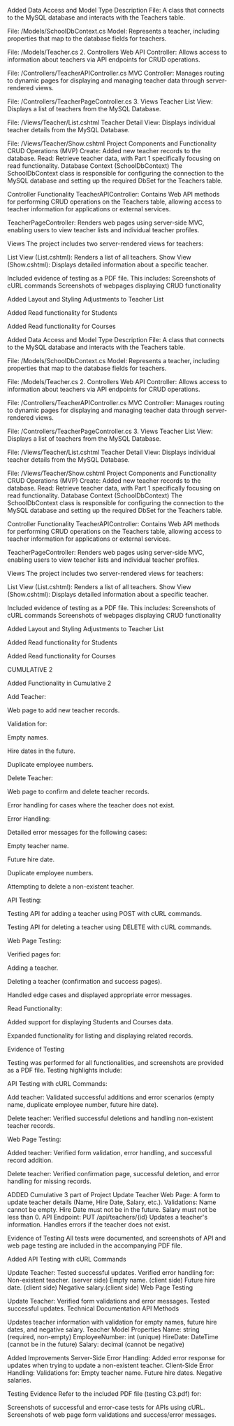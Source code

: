 Added Data Access and Model Type Description File: A class that connects to the MySQL database and interacts with the Teachers table.

File: /Models/SchoolDbContext.cs Model: Represents a teacher, including properties that map to the database fields for teachers.

File: /Models/Teacher.cs 2. Controllers Web API Controller: Allows access to information about teachers via API endpoints for CRUD operations.

File: /Controllers/TeacherAPIController.cs MVC Controller: Manages routing to dynamic pages for displaying and managing teacher data through server-rendered views.

File: /Controllers/TeacherPageController.cs 3. Views Teacher List View: Displays a list of teachers from the MySQL Database.

File: /Views/Teacher/List.cshtml Teacher Detail View: Displays individual teacher details from the MySQL Database.

File: /Views/Teacher/Show.cshtml Project Components and Functionality CRUD Operations (MVP) Create: Added new teacher records to the database. Read: Retrieve teacher data, with Part 1 specifically focusing on read functionality. Database Context (SchoolDbContext) The SchoolDbContext class is responsible for configuring the connection to the MySQL database and setting up the required DbSet for the Teachers table.

Controller Functionality TeacherAPIController: Contains Web API methods for performing CRUD operations on the Teachers table, allowing access to teacher information for applications or external services.

TeacherPageController: Renders web pages using server-side MVC, enabling users to view teacher lists and individual teacher profiles.

Views The project includes two server-rendered views for teachers:

List View (List.cshtml): Renders a list of all teachers. Show View (Show.cshtml): Displays detailed information about a specific teacher.

Included evidence of testing as a PDF file. This includes: Screenshots of cURL commands Screenshots of webpages displaying CRUD functionality

Added Layout and Styling Adjustments to Teacher List

Added Read functionality for Students

Added Read functionality for Courses

Added Data Access and Model Type Description File: A class that connects to the MySQL database and interacts with the Teachers table.

File: /Models/SchoolDbContext.cs Model: Represents a teacher, including properties that map to the database fields for teachers.

File: /Models/Teacher.cs 2. Controllers Web API Controller: Allows access to information about teachers via API endpoints for CRUD operations.

File: /Controllers/TeacherAPIController.cs MVC Controller: Manages routing to dynamic pages for displaying and managing teacher data through server-rendered views.

File: /Controllers/TeacherPageController.cs 3. Views Teacher List View: Displays a list of teachers from the MySQL Database.

File: /Views/Teacher/List.cshtml Teacher Detail View: Displays individual teacher details from the MySQL Database.

File: /Views/Teacher/Show.cshtml Project Components and Functionality CRUD Operations (MVP) Create: Added new teacher records to the database. Read: Retrieve teacher data, with Part 1 specifically focusing on read functionality. Database Context (SchoolDbContext) The SchoolDbContext class is responsible for configuring the connection to the MySQL database and setting up the required DbSet for the Teachers table.

Controller Functionality TeacherAPIController: Contains Web API methods for performing CRUD operations on the Teachers table, allowing access to teacher information for applications or external services.

TeacherPageController: Renders web pages using server-side MVC, enabling users to view teacher lists and individual teacher profiles.

Views The project includes two server-rendered views for teachers:

List View (List.cshtml): Renders a list of all teachers. Show View (Show.cshtml): Displays detailed information about a specific teacher.

Included evidence of testing as a PDF file. This includes: Screenshots of cURL commands Screenshots of webpages displaying CRUD functionality

Added Layout and Styling Adjustments to Teacher List

Added Read functionality for Students

Added Read functionality for Courses

CUMULATIVE 2

Added Functionality in Cumulative 2

Add Teacher:

Web page to add new teacher records.

Validation for:

Empty names.

Hire dates in the future.

Duplicate employee numbers.

Delete Teacher:

Web page to confirm and delete teacher records.

Error handling for cases where the teacher does not exist.

Error Handling:


Detailed error messages for the following cases:

Empty teacher name.

Future hire date.

Duplicate employee numbers.

Attempting to delete a non-existent teacher.

API Testing:

Testing API for adding a teacher using POST with cURL commands.

Testing API for deleting a teacher using DELETE with cURL commands.

Web Page Testing:

Verified pages for: 

Adding a teacher.

Deleting a teacher (confirmation and success pages).

Handled edge cases and displayed appropriate error messages.

Read Functionality:

Added support for displaying Students and Courses data.

Expanded functionality for listing and displaying related records.

Evidence of Testing

Testing was performed for all functionalities, and screenshots are provided as a PDF file. Testing highlights include:


API Testing with cURL Commands:


Add teacher: Validated successful additions and error scenarios (empty name, duplicate employee number, future hire date).

Delete teacher: Verified successful deletions and handling non-existent teacher records.

Web Page Testing:

Added teacher: Verified form validation, error handling, and successful record addition.

Delete teacher: Verified confirmation page, successful deletion, and error handling for missing records.

ADDED Cumulative 3 part of Project
Update Teacher
Web Page:
A form to update teacher details (Name, Hire Date, Salary, etc.).
Validations:
Name cannot be empty.
Hire Date must not be in the future.
Salary must not be less than 0.
API Endpoint:
PUT /api/teachers/{id}
Updates a teacher's information.
Handles errors if the teacher does not exist.

Evidence of Testing
All tests were documented, and screenshots of API and web page testing are included in the accompanying PDF file.

Added API Testing with cURL Commands

Update Teacher:
Tested successful updates.
Verified error handling for:
Non-existent teacher. (server side)
Empty name. (client side)
Future hire date. (client side)
Negative salary.(client side)
Web Page Testing

Update Teacher:
Verified form validations and error messages.
Tested successful updates.
Technical Documentation
API Methods

Updates teacher information with validation for empty names, future hire dates, and negative salary.
Teacher Model Properties
Name: string (required, non-empty)
EmployeeNumber: int (unique)
HireDate: DateTime (cannot be in the future)
Salary: decimal (cannot be negative)

Added Improvements
Server-Side Error Handling:
Added error response for updates when trying to update a non-existent teacher.
Client-Side Error Handling:
Validations for:
Empty teacher name.
Future hire dates.
Negative salaries.

Testing Evidence
Refer to the included PDF file (testing C3.pdf) for:

Screenshots of successful and error-case tests for APIs using cURL.
Screenshots of web page form validations and success/error messages.
